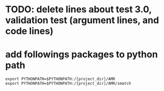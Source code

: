 
# TODO: delete lines about test 3.0, validation test (argument lines, and code lines) 

# add followings packages to python path

```
export PYTHONPATH=$PYTHONPATH:/[project_dir]/AMR
export PYTHONPATH=$PYTHONPATH:/[project_dir]/AMR/smatch
```